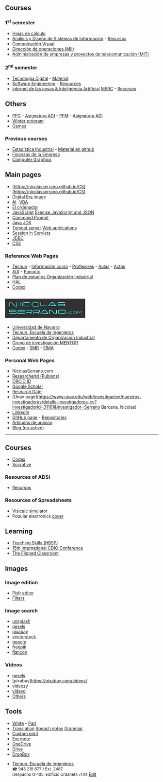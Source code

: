 
## Courses

### 1<sup>st</sup> semester
- [Hojas de cálculo](http://www.unav.edu/asignatura/hojas-calculo-resolucion-problemas-y-aplicaciones-ing-gr/)
- [Análisis y Diseño de Sistemas de Información](https://tserver.tecnun.es/plan/asignatura?id=1000025605) - [Recursos](resources)
- [Comunicación Visual](http://www.unav.es/asignatura/viscom/)
- [Dirección de operaciones (MII)](https://tserver.tecnun.es/plan/asignatura?id=1000024856)
- [Administración de empresas y proyectos de telecomunicación (MIT)](https://tserver.tecnun.es/plan/asignatura?id=1000024834)  

### 2<sup>nd</sup> semester  
- [Tecnologia Digital](http://www.unav.es/asignatura/infor2oi/) - [Material](https://aula-virtual.unav.edu/webapps/blackboard/execute/content/blankPage?cmd=view&content_id=_916022_1&course_id=_19856_1)
- [Software Engineering](http://www.unav.es/asignatura/isoftwareing/) - [Resources](https://aula-virtual.unav.edu/webapps/blackboard/execute/content/blankPage?cmd=view&content_id=_1130042_1&course_id=_22124_1)
- [Internet de las cosas & Inteligencia Artificial](http://www.unav.edu/asignatura/internet-de-las-cosas--inteligencia-artificial/) [MERC](https://www.unav.edu/en/web/master-en-reputacion-corporativa/plan-de-estudios) - [Recursos](http://www.nicolasserrano.com/digital/)

## Others
- [PFG](http://www.nicolasserrano.com/ProyectosOI/PFG) - [Asignatura ADI](https://tserver.tecnun.es/plan/asignatura?id=1000025725) - [PFM](http://www.nicolasserrano.com/ProyectosOI/PFM) - [Asignatura ADI](https://aula-virtual.unav.edu/webapps/blackboard/execute/content/blankPage?cmd=view&content_id=_1020053_1&course_id=_20696_1)
- [Winter program](https://tecnun.unav.edu/winter-program/course-description)
- [Games](https://nicolasserrano.github.io/Games/) 

### Previous courses
- [Estadística Industrial](https://aula-virtual.unav.edu/webapps/blackboard/execute/launcher?type=Course&id=_18539_1&url=) - [Material en github](https://nicolasserrano.github.io/practicaDatos/) 
- [Finanzas de la Empresa](https://aula-virtual.unav.edu/webapps/blackboard/execute/launcher?type=Course&id=_18382_1&url=)
- [Computer Graphics](https://aula-virtual.unav.edu/webapps/blackboard/execute/content/blankPage?cmd=view&content_id=_1078884_1&course_id=_21325_1&mode=reset)

## Main pages
- [https://nicolasserrano.github.io/CS](https://nicolasserrano.github.io/CS)
- [Digital Era image](https://nicolasserrano.github.io/CS/images/digital.png)
- [AI](https://www.nicolasserrano.com/r?https://www.nicolasserrano.com/digital/AI.md) -[VBA](https://www.nicolasserrano.com/tools/hojas/Excel_VBA.pdf)
- [El ordenador](https://nicolasserrano.github.io/c5i/Notas)
- [JavaScript](https://nicolasserrano.github.io/CS/JavaScript) [Execise JavaScript and JSON](https://nicolasserrano.github.io/CS/Java/JavaScriptJSON)
- [Command Prompt](https://nicolasserrano.github.io/CS/Cmd)
- [Java JDK](https://nicolasserrano.github.io/CS/JDK)
- [Tomcat server](https://nicolasserrano.github.io/CS/Tomcat) [Web applications](https://nicolasserrano.github.io/CS/Java/WebApplicationExercises)
- [Session in Servlets](https://nicolasserrano.github.io/CS/Servlets)
- [JDBC](https://nicolasserrano.github.io/CS/JDBC)
- [CSS](https://nicolasserrano.github.io/CS/CSS/CSS.pdf)

### Reference Web Pages
- [Tecnun](http://www.tecnun.es/) - [Información curso](http://www.tecnun.es/alumnos/informacion-para-el-curso) - [Profesores](https://tecnun.unav.edu/profesores-pas) - [Aulas](https://tecnun.unav.edu/profesores-pas/reserva-de-aulas) - [Actas](https://www.unav.es/profesor/servlet/es/unav/ga/comun/seguridadProfesor/Identificacion.html)
- [ADI](https://aula-virtual.unav.edu/) - [Panopto](https://unav.cloud.panopto.eu)
- [Plan de estudios Organización Industrial](https://www.unav.edu/web/grado-en-ingenieria-en-organizacion-industrial/plan-de-estudios#p_56_INSTANCE_TtbhyJ2YCe0H)
- [HAL](https://tecnunhal.github.io/)
- [Codex](https://q-server.tecnun.es/codex/)

## <a href='http://nicolasserrano.com'><img src='images/web.png'></a>
- [Universidad de Navarra](https://www.unav.edu/)
- [Tecnun. Escuela de Ingenieros](https://tecnun.unav.edu/)  
- [Departamento de Organización Industrial](http://tecnun.org)
- [Grupo de investigación MENTOR](http://mentor.tecnun.es)
- [Codex](https://q-server.tecnun.es/codex/) - [SMR](http://smr-project.eu/home/) - [EIMA](http://eimakatalogoa.eus/vufind/Author/Home?author=B%C3%A1rcena+Serrano%2C+Nicol%C3%A1s)

### Personal Web Pages
- [NicolasSerrano.com](http://nicolasserrano.com)
- [ResearcherId (Publons)](https://publons.com/researcher/1997529/nicolas-serrano/)
- [ORCID ID](http://orcid.org/0000-0001-6926-6331)
- [Google Scholar](https://scholar.google.com/citations?hl=en&user=Z0ZKrBIAAAAJ)
- [Research Gate](https://www.researchgate.net/profile/Nicolas_Serrano)
- [Unav page](https://www.unav.edu/web/investigacion/nuestros-investigadores/detalle-investigadores-cv?investigadorId=31161&investigador=Serrano Barcena, Nicolas)  
- [LinkedIn](https://www.linkedin.com/in/nicolás-serrano-493a146) 
- [GitHub page](https://github.com/nicolasserrano) - [Repositories](https://github.com/nicolasserrano?tab=repositories) 
- [Artículos de opinión](opinion)
- [Blog (no activo)](http://www.nicolasserrano.com/)  


<div id='r' class='resources'><hr></div>

## Courses
- [Codex](https://q-server.tecnun.es/codex/)
- [Socrative](https://b.socrative.com/login/teacher/)

<span id='#resources-of-adsi'></span>

### Resources of ADSI
- [Recursos](resources)

### Resources of Spreadsheets
- Visicalc [simulator](https://www.pcjs.org/apps/pcx86/1981/visicalc/)
- Popular electronics [cover](https://en.wikipedia.org/wiki/Altair_8800#/media/File:Popular_Electronics_Cover_Jan_1975.jpg)

## Learning
- [Teaching Skills (HBSP)](https://hbsp.harvard.edu/teaching-skills/)
- [15th International CDIO Conference](https://ebooks.au.dk/aul/catalog/book/347)
- [The Flipped Classroom](https://www.theflippedclassroom.es/tecnun/)

## Images

### Image edition

- [Pixlr editor](https://pixlr.com/x/)
- [Filters](https://www.befunky.com/create/photo-to-cartoon/)

### Image search
- [unsplash](https://unsplash.com/)
- [pexels](https://www.pexels.com/)
- [pixabay](https://pixabay.com/)
- [vectorstock](https://www.vectorstock.com/)
- [google](https://images.google.com/)
- [freepik](https://www.freepik.com/search?dates=any&format=search&page=1&selection=1&sort=popular)
- [flaticon](https://www.flaticon.com/)
### Videos
- [pexels](https://www.pexels.com/es-es/videos/)
- [pixabay]https://pixabay.com/videos/
- [videezy](https://www.videezy.com/)
- [videvo](https://www.videvo.net/stock-video-footage/)
- [Others](https://www.oberlo.com/blog/free-stock-video-websites)

## Tools
- [White](http://www.nicolasserrano.com/viscom/white.html) - [Pad](http://www.nicolasserrano.com/viscom/pad.html) 
- [Translation](https://translate.google.es/) [Speach notes](https://speechnotes.co/) [Grammar](https://www.grammarcheck.net/editor/)
- [Custom print](https://www.printwhatyoulike.com/)
- [Evernote](https://www.evernote.com/)
- [OneDrive](https://portal.office.com)
- [Drive](https://drive.google.com/drive/my-drive)
- [DropBox](https://www.dropbox.com/)

<link  rel="stylesheet" href="style.css">
<script>document.title = "NicolasSerrano.com"</script>

- [Tecnun. Escuela de Ingenieros](https://tecnun.unav.edu/)  
  <span style="font-size: small;"><span style="font-family: initial;">&#9742;</span> 943 219 877 / Ext. 2487.  
  Despacho O-105. Edificio Urdaneta</span>
<small>v1.05</small> [Edit](https://github.com/nicolasserrano/nicolasserrano.github.io/edit/master/README.md)
